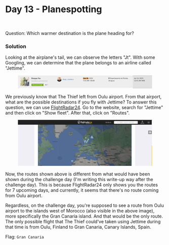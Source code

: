 # Day 13 - Planespotting

<figure><img src="../../../.gitbook/assets/Airplane.png" alt="" width="375"><figcaption></figcaption></figure>

Question: Which warmer destination is the plane heading for?

### Solution

Looking at the airplane's tail, we can observe the letters "Jt". With some Googling, we can determine that the plane belongs to an airline called "Jettime".

<figure><img src="../../../.gitbook/assets/image (3).png" alt=""><figcaption></figcaption></figure>

We previously know that The Thief left from Oulu airport. From that airport, what are the possible destinations if you fly with Jettime? To answer this question, we can use [FlightRadar24](https://www.flightradar24.com/). Go to the website, search for "Jettime" and then click on "Show fleet". After that, click on "Routes".

<figure><img src="../../../.gitbook/assets/image (1) (1) (1).png" alt=""><figcaption></figcaption></figure>

Now, the routes shown above is different from what would have been shown during the challenge day (I'm writing this write-up way after the challenge day). This is because FlightRadar24 only shows you the routes for 7 upcoming days, and currently, it seems that there's no route coming from Oulu airport.&#x20;

Regardless, on the challenge day, you're supposed to see a route from Oulu airport to the islands west of Morocco (also visible in the above image), more specifically the Gran Canaria island. And that would be the only route. The only possible flight that The Thief could've taken using Jettime during that time is from Oulu, Finland to Gran Canaria, Canary Islands, Spain.

Flag: `Gran Canaria`
